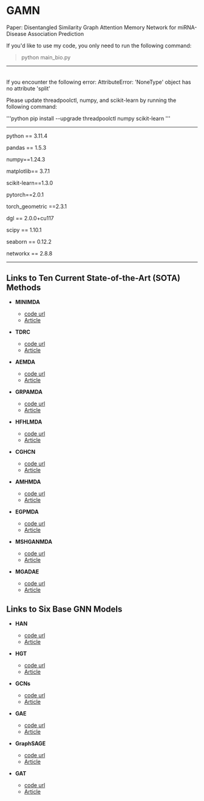 # GAMN
Paper: Disentangled Similarity Graph Attention Memory Network for miRNA-Disease Association Prediction




If you'd like to use my code, you only need to run the following command:


> python main_bio.py





-------------
###### 
If you encounter the following error:
AttributeError: 'NoneType' object has no attribute 'split'


Please update threadpoolctl, numpy, and scikit-learn by running the following command:

'''python
pip install --upgrade threadpoolctl numpy scikit-learn
'''

------------
python == 3.11.4

pandas == 1.5.3

numpy==1.24.3

matplotlib== 3.7.1

scikit-learn==1.3.0

pytorch==2.0.1

torch_geometric ==2.3.1

dgl == 2.0.0+cu117

scipy == 1.10.1

seaborn == 0.12.2

networkx == 2.8.8

-----------

## Links to Ten Current State-of-the-Art (SOTA) Methods

- **MINIMDA**
  - [code url](https://github.com/chengxu123/MINIMDA)
  - [Article](https://academic.oup.com/bib/article/23/5/bbac159/6582005)

- **TDRC**
  - [code url](https://github.com/BioMedicalBigDataMiningLab/TDRC)
  - [Article](https://academic.oup.com/bib/article/22/3/bbaa140/5876601)

- **AEMDA**
  - [code url](https://github.com/CunmeiJi/AEMDA)
  - [Article](https://academic.oup.com/bioinformatics/article/37/1/66/5877939)

- **GRPAMDA**
  - [code url](https://github.com/ZTangBo/GRPAMDA)
  - [Article](https://academic.oup.com/bib/article/23/2/bbab589/6515233)

- **HFHLMDA**
  - [code url](https://github.com/LiangXujun/CGHCN/blob/main/HFHLMDA_main.py)
  - [Article](https://link.springer.com/article/10.1186/s12911-020-01320-w)

- **CGHCN**
  - [code url](https://github.com/LiangXujun/CGHCN)
  - [Article](https://link.springer.com/article/10.1007/s12539-023-00599-3)

- **AMHMDA**
  - [code url](https://github.com/ningq669/AMHMDA)
  - [Article](https://academic.oup.com/bib/article/24/2/bbad094/7076121)

- **EGPMDA**
  - [code url](https://github.com/EchoChou990919/EGPMDA)
  - [Article](https://arxiv.org/pdf/2307.07957)

- **MSHGANMDA**
  - [code url](https://github.com/GorgeousWang/MSHGANMDA)
  - [Article](https://ieeexplore.ieee.org/abstract/document/9807419)

- **MGADAE**
  - [code url](https://github.com/zhoufeng-coder/MGADAE)
  - [Article](https://ieeexplore.ieee.org/abstract/document/10345688)


## Links to Six Base GNN Models

- **HAN**
  - [code url](https://github.com/Jhy1993/HAN)
  - [Article](https://dl.acm.org/doi/abs/10.1145/3308558.3313562)

- **HGT**
  - [code url](https://github.com/acbull/pyHGT)
  - [Article](https://dl.acm.org/doi/abs/10.1145/3366423.3380027)

- **GCNs**
  - [code url](https://github.com/tkipf/gcn)
  - [Article](https://arxiv.org/abs/1609.02907)

- **GAE**
  - [code url](https://github.com/zfjsail/gae-pytorch)
  - [Article](https://arxiv.org/abs/1611.07308)

- **GraphSAGE**
  - [code url](https://github.com/williamleif/GraphSAGE)
  - [Article](https://proceedings.neurips.cc/paper/2017/hash/5dd9db5e033da9c6fb5ba83c7a7ebea9-Abstract.html)

- **GAT**
  - [code url](https://github.com/PetarV-/GAT)
  - [Article](https://d1wqtxts1xzle7.cloudfront.net/100303675/1710.10903v3-libre.pdf?1679873475=&response-content-disposition=inline%3B+filename%3DGraph_Attention_Networks.pdf&Expires=1721466882&Signature=Ol5gwotzIoiTigeT1AdIHhxCknXiYu6P6ZjSFhvHvpBo5e8JqZPed832yL6ddV87jHBq5oh0Sx8~pthqJfqhZQECGHS~acM7VtOTaUjeEDRASuitWvkfOODcfjquDv57keO22Az-aex9O9eOOxQDwMqQj7AacCCJWfWZImr72~00dmWguQwBQEunYHZdKkzrjQ1lCgnkHxwh9M7Xq~JcJ7sqSnTHWpAhokNWFEIUuFli~PQiJjfp2MQRsX2c58aS12AA76vYgaUMEJ7320GcYDEZVJFjttFJe2Y~TdrpxKmpO66sRjBWfKNA2ZCsAojLYBz6rsoNC7I6JSsOOYQTjw__&Key-Pair-Id=APKAJLOHF5GGSLRBV4ZA)
